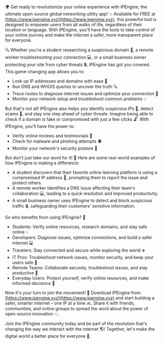 🌍 Get ready to revolutionize your online experience with IPEngine, the ultimate open-source global networking utility app! 💥 Available for FREE at [https://www.ipengine.xyz](https://www.ipengine.xyz), this powerful tool is designed to empower users from all walks of life, regardless of their location or language. With IPEngine, you'll have the tools to take control of your online journey and make the internet a safer, more transparent place for everyone.

🔍 Whether you're a student researching a suspicious domain 🤔, a remote worker troubleshooting your connection 💻, or a small business owner protecting your site from cyber threats 🔒, IPEngine has got you covered. This game-changing app allows you to:

* Look up IP addresses and domains with ease 👀
* Run DNS and WHOIS queries to uncover the truth 🔍
* Trace routes to diagnose internet issues and optimize your connection 📡
* Monitor your network setup and troubleshoot common problems 💡

But that's not all! IPEngine also helps you identify suspicious IPs 🚨, detect scams 👀, and stay one step ahead of cyber threats. Imagine being able to check if a domain is fake or compromised with just a few clicks 🔓. With IPEngine, you'll have the power to:

* Verify online reviews and testimonials 💯
* Check for malware and phishing attempts 🕷️
* Monitor your network's security posture 🚫

But don't just take our word for it! 🤔 Here are some real-world examples of how IPEngine is making a difference:

* A student discovers that their favorite online learning platform is using a compromised IP address 👀, prompting them to report the issue and protect others.
* A remote worker identifies a DNS issue affecting their team's collaboration 💻, leading to a quick resolution and improved productivity.
* A small business owner uses IPEngine to detect and block suspicious traffic 🔒, safeguarding their customers' sensitive information.

So who benefits from using IPEngine? 🤝

* Students: Verify online resources, research domains, and stay safe online 💡
* Developers: Diagnose issues, optimize connections, and build a safer internet 💻
* Travelers: Stay connected and secure while exploring the world ✈️
* IT Pros: Troubleshoot network issues, monitor security, and keep your users safe 🚀
* Remote Teams: Collaborate securely, troubleshoot issues, and stay productive 💼
* Everyday Users: Protect yourself, verify online resources, and make informed decisions 👀

Now it's your turn to join the movement! 🌟 Download IPEngine from [https://www.ipengine.xyz](https://www.ipengine.xyz) and start building a safer, smarter internet – one IP at a time 🔜. Share it with friends, communities, and online groups to spread the word about the power of open-source innovation 💥.

Join the IPEngine community today and be part of the revolution that's changing the way we interact with the internet 🌎! Together, let's make the digital world a better place for everyone 🤝.